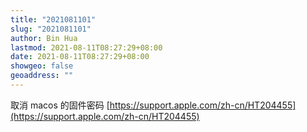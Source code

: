 ```yaml
---
title: "2021081101"
slug: "2021081101"
author: Bin Hua
lastmod: 2021-08-11T08:27:29+08:00
date: 2021-08-11T08:27:29+08:00
showgeo: false
geoaddress: ""
---
```


取消 macos 的固件密码 [https://support.apple.com/zh-cn/HT204455](https://support.apple.com/zh-cn/HT204455)
